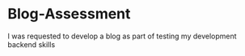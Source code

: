 # Blog-Assessment
I was requested to develop a blog as part of testing my development backend skills
